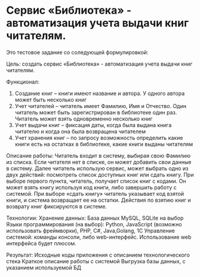 # Сервис «Библиотека» - автоматизация учета выдачи книг читателям.
Это тестовое задание со соледующей формулировкой:

Цель: создать сервис «Библиотека» - автоматизация учета выдачи книг читателям.

Функционал:
1)	Создание книг – книги имеют название и автора. У одного автора может быть несколько книг
2)	Учет читателей – читатель имеет Фамилию, Имя и Отчество. Один читатель может быть зарегистрирован в библиотеке один раз. Читатель может взять одновременно несколько книг
3)	Учет выдачи книг – фиксация даты, когда была выдана книга читателю и когда она была возвращена читателем
4)	Учет хранения книг – по запросу возможность определить какие книги есть на остатках в библиотеке, какие книги выданы читателям

Описание работы:
Читатель входит в систему, выбирая свою Фамилию из списка. Если читателя нет в списке, он может добавить свои данные в систему. Далее читатель использую сервис, может выбрать одно из двух действий: посмотреть список доступных книг или сдать книгу. При выборе первого пункта, читатель, получает список книг с кодами. Он может взять книгу используя код книги, либо завершить работу с системой. При выборе «сдать книгу» читатель указывает код взятой книги, и система возвращает ее на остатки. Действия по взятию книг и возврату книг фиксируются в системе.

Технологии:
Хранение данных: База данных MySQL, SQLite на выбор
Языки программирования (на выбор): Python, JavaScript (возможно использовать фреймворки), PHP, C#, Java,Golang, 1С
Управление системой: команды консоли, либо web-интерфейс. Использование web интерфейса будет плюсом.

Результат: 
Исходные коды приложения с описанием технологического стека
Краткое описание работы с системой
Выгрузка базы данных, с указанием используемой БД
